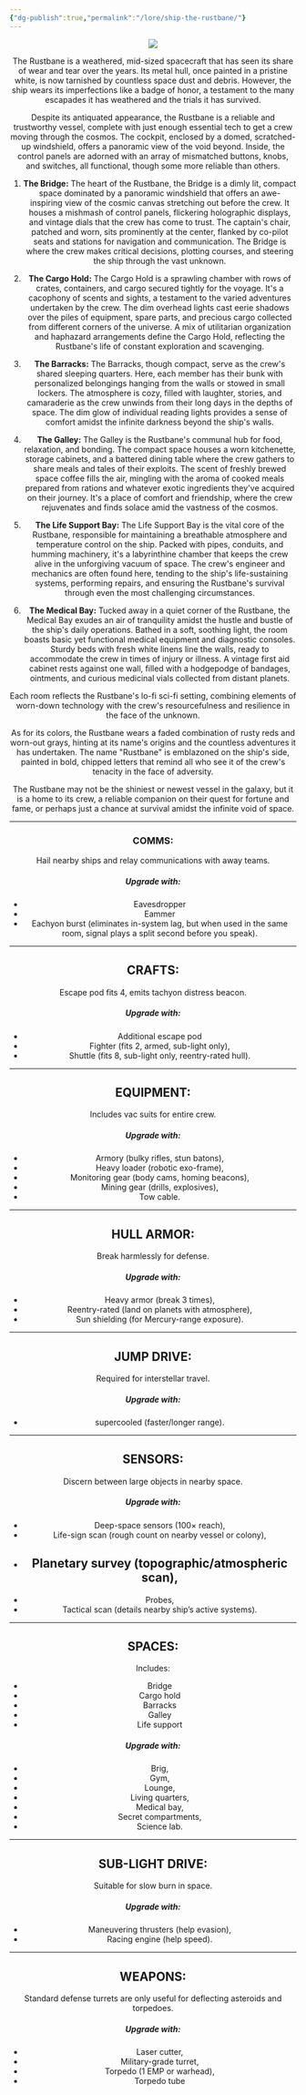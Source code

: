 ```yaml
---
{"dg-publish":true,"permalink":"/lore/ship-the-rustbane/"}
---
```


<div align=center>

![](https://i.imgur.com/LVxrxcb.png)

The Rustbane is a weathered, mid-sized spacecraft that has seen its share of wear and tear over the years. Its metal hull, once painted in a pristine white, is now tarnished by countless space dust and debris. However, the ship wears its imperfections like a badge of honor, a testament to the many escapades it has weathered and the trials it has survived.

Despite its antiquated appearance, the Rustbane is a reliable and trustworthy vessel, complete with just enough essential tech to get a crew moving through the cosmos. The cockpit, enclosed by a domed, scratched-up windshield, offers a panoramic view of the void beyond. Inside, the control panels are adorned with an array of mismatched buttons, knobs, and switches, all functional, though some more reliable than others.

1. **The Bridge:** The heart of the Rustbane, the Bridge is a dimly lit, compact space dominated by a panoramic windshield that offers an awe-inspiring view of the cosmic canvas stretching out before the crew. It houses a mishmash of control panels, flickering holographic displays, and vintage dials that the crew has come to trust. The captain's chair, patched and worn, sits prominently at the center, flanked by co-pilot seats and stations for navigation and communication. The Bridge is where the crew makes critical decisions, plotting courses, and steering the ship through the vast unknown.
    
2. **The Cargo Hold:** The Cargo Hold is a sprawling chamber with rows of crates, containers, and cargo secured tightly for the voyage. It's a cacophony of scents and sights, a testament to the varied adventures undertaken by the crew. The dim overhead lights cast eerie shadows over the piles of equipment, spare parts, and precious cargo collected from different corners of the universe. A mix of utilitarian organization and haphazard arrangements define the Cargo Hold, reflecting the Rustbane's life of constant exploration and scavenging.
    
3. **The Barracks:** The Barracks, though compact, serve as the crew's shared sleeping quarters. Here, each member has their bunk with personalized belongings hanging from the walls or stowed in small lockers. The atmosphere is cozy, filled with laughter, stories, and camaraderie as the crew unwinds from their long days in the depths of space. The dim glow of individual reading lights provides a sense of comfort amidst the infinite darkness beyond the ship's walls.
    
4. **The Galley:** The Galley is the Rustbane's communal hub for food, relaxation, and bonding. The compact space houses a worn kitchenette, storage cabinets, and a battered dining table where the crew gathers to share meals and tales of their exploits. The scent of freshly brewed space coffee fills the air, mingling with the aroma of cooked meals prepared from rations and whatever exotic ingredients they've acquired on their journey. It's a place of comfort and friendship, where the crew rejuvenates and finds solace amid the vastness of the cosmos.
    
5. **The Life Support Bay:** The Life Support Bay is the vital core of the Rustbane, responsible for maintaining a breathable atmosphere and temperature control on the ship. Packed with pipes, conduits, and humming machinery, it's a labyrinthine chamber that keeps the crew alive in the unforgiving vacuum of space. The crew's engineer and mechanics are often found here, tending to the ship's life-sustaining systems, performing repairs, and ensuring the Rustbane's survival through even the most challenging circumstances.
    
6. **The Medical Bay:** Tucked away in a quiet corner of the Rustbane, the Medical Bay exudes an air of tranquility amidst the hustle and bustle of the ship's daily operations. Bathed in a soft, soothing light, the room boasts basic yet functional medical equipment and diagnostic consoles. Sturdy beds with fresh white linens line the walls, ready to accommodate the crew in times of injury or illness. A vintage first aid cabinet rests against one wall, filled with a hodgepodge of bandages, ointments, and curious medicinal vials collected from distant planets. 

Each room reflects the Rustbane's lo-fi sci-fi setting, combining elements of worn-down technology with the crew's resourcefulness and resilience in the face of the unknown.

As for its colors, the Rustbane wears a faded combination of rusty reds and worn-out grays, hinting at its name's origins and the countless adventures it has undertaken. The name "Rustbane" is emblazoned on the ship's side, painted in bold, chipped letters that remind all who see it of the crew's tenacity in the face of adversity.

The Rustbane may not be the shiniest or newest vessel in the galaxy, but it is a home to its crew, a reliable companion on their quest for fortune and fame, or perhaps just a chance at survival amidst the infinite void of space.

-----------------------------------
### COMMS: 
Hail nearby ships and relay communications with away teams. 

##### Upgrade with:
- Eavesdropper
- Eammer
- Eachyon burst (eliminates in-system lag, but when used in the same room, signal plays a split  second before you speak).
-------------------------------
## CRAFTS: 
Escape pod fits 4, emits tachyon distress beacon. 

##### Upgrade with:
- Additional escape pod
- Fighter (fits 2, armed, sub-light only), 
- Shuttle (fits 8, sub-light only, reentry-rated hull).
-------------------------------
## EQUIPMENT: 
Includes vac suits for entire crew. 

##### Upgrade with:
- Armory (bulky rifles, stun batons), 
- Heavy loader (robotic exo-frame), 
- Monitoring gear (body cams, homing beacons), 
- Mining gear (drills, explosives), 
- Tow cable.
-------------------------------
## HULL ARMOR: 
Break harmlessly for defense. 

##### Upgrade with:
- Heavy armor (break 3 times), 
- Reentry-rated (land on planets with atmosphere), 
- Sun shielding (for Mercury-range exposure).
-------------------------------
## JUMP DRIVE: 
Required for interstellar travel. 

##### Upgrade with:
- supercooled (faster/longer range).
-------------------------------
## SENSORS: 
Discern between large objects in nearby space. 

##### Upgrade with: 
- Deep-space sensors (100× reach), 
- Life-sign scan (rough count on nearby vessel or colony), 
- ## Planetary survey (topographic/atmospheric scan), 
- Probes, 
- Tactical scan (details nearby ship’s active systems).
-------------------------------
## SPACES: 
Includes:

- Bridge
- Cargo hold
- Barracks
- Galley
- Life support

##### Upgrade with:
- Brig, 
- Gym, 
- Lounge, 
- Living quarters, 
- Medical bay, 
- Secret compartments, 
- Science lab.
-------------------------------
## SUB-LIGHT DRIVE: 
Suitable for slow burn in space. 

##### Upgrade with:
- Maneuvering thrusters (help evasion),
- Racing engine (help speed).
-------------------------------
## WEAPONS: 
Standard defense turrets are only useful for deflecting asteroids and torpedoes. 

##### Upgrade with:
- Laser cutter, 
- Military-grade turret, 
- Torpedo (1 EMP or warhead), 
- Torpedo tube
</div>